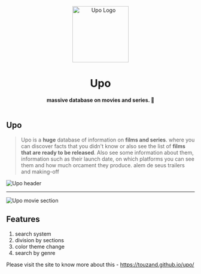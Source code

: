 <div align="center">
  <img src="http://imgfz.com/i/o738pHQ.png" alt="Upo Logo" width="150">
  <h1>Upo</h1>
  <strong>massive database on movies and series. 🚀</strong>
</div>
<br>


## Upo

> Upo is a **huge** database of information on **films and series**. where you can discover facts that you didn't know or also see the list of **films that are ready to be released**. Also see some information about them, information such as their launch date, on which platforms you can see them and how much orcament they produce. alem de seus trailers and making-off

![Upo header](http://imgfz.com/i/1yVWaNS.png)

<hr/>

![Upo movie section](http://imgfz.com/i/Frq2KHe.png)

## Features
1. search system
2. division by sections
3. color theme change
4. search by genre

Please visit the site to know more about this - https://touzand.github.io/upo/
